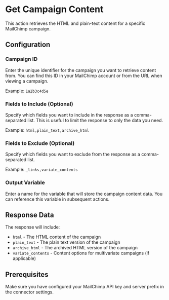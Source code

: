 # Get Campaign Content

This action retrieves the HTML and plain-text content for a specific MailChimp campaign.

## Configuration

### Campaign ID
Enter the unique identifier for the campaign you want to retrieve content from. You can find this ID in your MailChimp account or from the URL when viewing a campaign.

Example: `1a2b3c4d5e`

### Fields to Include (Optional)
Specify which fields you want to include in the response as a comma-separated list. This is useful to limit the response to only the data you need.

Example: `html,plain_text,archive_html`

### Fields to Exclude (Optional)
Specify which fields you want to exclude from the response as a comma-separated list.

Example: `_links,variate_contents`

### Output Variable
Enter a name for the variable that will store the campaign content data. You can reference this variable in subsequent actions.

## Response Data

The response will include:

- `html` - The HTML content of the campaign
- `plain_text` - The plain text version of the campaign
- `archive_html` - The archived HTML version of the campaign
- `variate_contents` - Content options for multivariate campaigns (if applicable)

## Prerequisites

Make sure you have configured your MailChimp API key and server prefix in the connector settings.